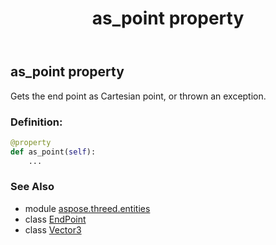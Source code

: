﻿---
title: as_point property
second_title: Aspose.3D for Python via .NET API References
description: 
type: docs
weight: 50
url: /python-net/aspose.threed.entities/endpoint/as_point/
is_root: false
---

## as_point property


Gets the end point as Cartesian point, or thrown an exception.
### Definition:
```python
@property
def as_point(self):
    ...
```

### See Also
* module [aspose.threed.entities](../../)
* class [EndPoint](/3d/python-net/aspose.threed.entities/endpoint)
* class [Vector3](/3d/python-net/aspose.threed.utilities/vector3)
